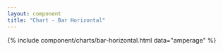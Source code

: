 ```yaml
---
layout: component
title: "Chart - Bar Horizontal"
---
```


{% include component/charts/bar-horizontal.html 
  data="amperage" %}


